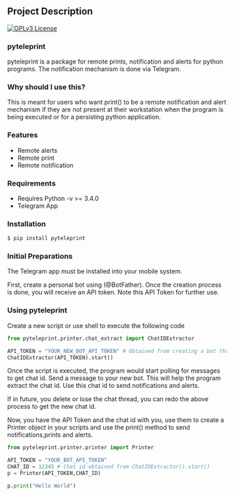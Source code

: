## Project Description

[![GPLv3 License](https://img.shields.io/badge/License-GPL%20v3-yellow.svg)](https://opensource.org/licenses/)


### pyteleprint

pyteleprint is a package for remote prints, notification and alerts for python programs. The notification mechanism is done via Telegram.

### Why should I use this?

This is meant for users who want print() to be a remote notification and alert mechanism if they are not present at their workstation when the program is being executed or for a persisting python application.

### Features

* Remote alerts
* Remote print
* Remote notification

### Requirements

* Requires Python -v >= 3.4.0 
* Telegram App

### Installation

```python
$ pip install pyteleprint
```

### Initial Preparations

The Telegram app must be installed into your mobile system.

First, create a personal bot using (@BotFather). Once the creation process is done, you will receive an API token. Note this API Token for further use.


### Using pyteleprint

Create a new script or use shell to execute the following code

```python
from pyteleprint.printer.chat_extract import ChatIDExtractor

API_TOKEN = "YOUR_NEW_BOT_API_TOKEN" # Obtained from creating a bot through BotFather
ChatIDExtractor(API_TOKEN).start()
```

Once the script is executed, the program would start polling for messages to get chat id. Send a message to your new bot. This will help the program extract the chat id. Use this chat id to send notifications and alerts.

If in future, you delete or lose the chat thread, you can redo the above process to get the new chat id.

Now, you have the API Token and the chat id with you, use them to create a Printer object in your scripts and use the print() method to send notifications,prints and alerts.

```python
from pyteleprint.printer.printer import Printer

API_TOKEN = "YOUR_BOT_API_TOKEN"
CHAT_ID = 12345 # Chat id obtained from ChatIDExtractor().start()
p = Printer(API_TOKEN,CHAT_ID)

p.print("Hello World")
```